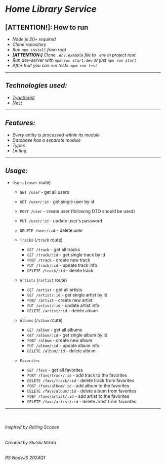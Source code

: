 # _Home Library Service_
## [ATTENTION!]:  How to run  
* _Node.js 20+ required_  
* _Clone repository_  
* _Run `npm install` from root_  
* *__[ATTENTION:]__* _Clone `.env.example` file to `.env` in project root_  
* _Run dev-server with `npm run start:dev` or just `npm run start`_  
* _After that you can run tests: `npm run test`_
___  
## _Technologies used:_  
* _[TypeScript](https://www.typescriptlang.org/)_  
* _[Nest](https://nestjs.com/)_
___  
## _Features:_  
* _Every entity is processed within its module_  
* _Database has a separate module_  
* _Types_  
* _Linting_  
___  
## _Usage:_  
* `Users` (`/user` route)
    * `GET /user` - get all users
    * `GET /user/:id` - get single user by id
    * `POST /user` - create user (following DTO should be used)
    * `PUT /user/:id` - update user's password  
    * `DELETE /user/:id` - delete user

    * `Tracks` (`/track` route)
        * `GET /track` - get all tracks
        * `GET /track/:id` - get single track by id
        * `POST /track` - create new track
        * `PUT /track/:id` - update track info
        * `DELETE /track/:id` - delete track

    * `Artists` (`/artist` route)
        * `GET /artist` - get all artists
        * `GET /artist/:id` - get single artist by id
        * `POST /artist` - create new artist
        * `PUT /artist/:id` - update artist info
        * `DELETE /artist/:id` - delete album

    * `Albums` (`/album` route)
        * `GET /album` - get all albums
        * `GET /album/:id` - get single album by id
        * `POST /album` - create new album
        * `PUT /album/:id` - update album info
        * `DELETE /album/:id` - delete album

    * `Favorites`
        * `GET /favs` - get all favorites
        * `POST /favs/track/:id` - add track to the favorites
        * `DELETE /favs/track/:id` - delete track from favorites
        * `POST /favs/album/:id` - add album to the favorites
        * `DELETE /favs/album/:id` - delete album from favorites
        * `POST /favs/artist/:id` - add artist to the favorites
        * `DELETE /favs/artist/:id` - delete artist from favorites
___  
&nbsp;  
###### _Inspired by Rolling Scopes_   
###### _Created by Slutski Mikita_  
###### _RS NodeJS 2024Q1_
